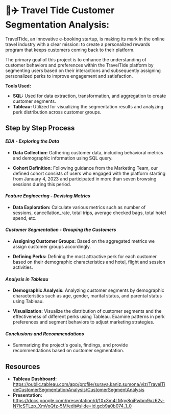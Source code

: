 # 🏨✈️ Travel Tide Customer Segmentation Analysis:

TravelTide, an innovative e-booking startup, is making its mark in the online travel industry with a clear mission: to create a personalized rewards program that keeps customers coming back to their platform. 

The primary goal of this project is to enhance the understanding of customer behaviors and preferences within the TravelTide platform by segmenting users based on their interactions and subsequently assigning personalized perks to improve engagement and satisfaction.

**Tools Used:**

* **SQL:** Used for data extraction, transformation, and aggregation to create customer segments.
* **Tableau:** Utilized for visualizing the segmentation results and analyzing perk distribution across customer groups.

## **Step by Step Process**

#### ***EDA - Exploring the Data***

*   **Data Collection:** Gathering customer data, including behavioral metrics and demographic information using SQL query.

*   **Cohort Definition:** Following guidance from the Marketing Team, our defined cohort consists of users who engaged with the platform starting from January 4, 2023 and participated in more than seven browsing sessions during this period.

#### ***Feature Engineering - Devising Metrics***

*   **Data Exploration:** Calculate various metrics such as number of sessions, cancellation_rate, total trips, average checked bags, total hotel spend, etc.

#### ***Customer Segmentation - Grouping the Customers***

* **Assigning Customer Groups:** Based on the aggregated metrics we assign customer groups accordingly.

* **Defining Perks:** Defining the most attractive perk for each customer based on their demographic characteristics and hotel, flight and session activities.

#### ***Analysis in Tableau***

*  **Demographic Analysis:** Analyzing customer segments by demographic characteristics such as age, gender, marital status, and parental status using Tableau.


*   **Visualization:** Visualize the distribution of customer segments and the effectiveness of different perks using Tableau. Examine patterns in perk preferences and segment behaviors to adjust marketing strategies.

#### ***Conclusions and Recommendations***

* Summarizing the project's goals, findings, and provide recommendations based on customer segmentation.

## **Resources**

* **Tableau Dashboard:** https://public.tableau.com/app/profile/suraya.kaniz.sumona/viz/TravelTideCustomerSegmentationAnalysis/CustomerSegmentAnalysis
* **Presentation:** https://docs.google.com/presentation/d/1Xx3m4LMgy8qiPwbm9xz62v-N7IcSTLzp_XmVoQfz-5M/edit#slide=id.gcb9a0b074_1_0
